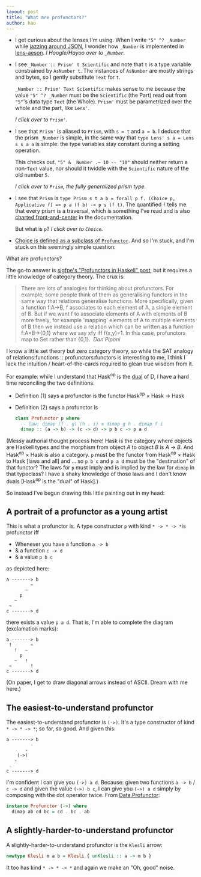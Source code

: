 ```yaml
---
layout: post
title: "What are profunctors?"
author: hao
---
```


* I get curious about the lenses I'm using. When I write `"5" ^?
   _Number` while [jazzing around JSON][3], I wonder how `_Number` is
   implemented in [lens-aeson][1]. <em>I Hoogle/Hayoo over to `_Number`.</em>

* I see `_Number :: Prism' t Scientific` and note that `t` is a type
  variable constrained by `AsNumber t`. The instances of `AsNumber`
  are mostly strings and bytes, so I gently substitute `Text` for `t`.

    `_Number :: Prism' Text Scientific` makes sense to me because the
    value `"5" ^? _Number` must be the `Scientific` (the Part) read out
    from `"5"`'s data type `Text` (the Whole). `Prism'` must be
    parametrized over the whole and the part, like `Lens'`.

    _I click over to `Prism'`._

* I see that `Prism'` is aliased to `Prism`, with `s = t` and `a = b`.
  I deduce that the prism `_Number` is simple, in the same way that
  `type Lens' s a = Lens s s a a` is simple: the type variables stay
  constant during a setting operation.

    This checks out. `"5" & _Number .~ 10 -- "10"` should neither
    return a non-`Text` value, nor should it twiddle with the
    `Scientific` nature of the old number `5`.

    _I click over to `Prism`, the fully generalized prism type._

* I see that `Prism` is `type Prism s t a b = forall p f. (Choice p,
  Applicative f) => p a (f b) -> p s (f t)`. The quantified `f` tells
  me that every prism is a traversal, which is something I've read and
  is also [charted front-and-center][2] in the documentation.

    But what is `p`? _I click over to `Choice`._

* [Choice is defined as a subclass of `Profunctor`][choice]. And so
  I'm stuck, and I'm stuck on this seemingly simple question:

[0]: http://hackage.haskell.org/package/lens
[1]: https://hackage.haskell.org/package/lens-aeson-1.0.0.3/docs/Data-Aeson-Lens.html
[2]: chart
[3]: jazzing
[choice]: http://hackage.haskell.org/package/lens-4.7/docs/Control-Lens-Prism.html#t:Choice

What are profunctors?

The go-to answer is [sigfpe's "Profunctors in Haskell" post][sigfpe],
but it requires a little knowledge of category theory. The crux is:

> There are lots of analogies for thinking about profunctors. For
> example, some people think of them as generalising functors in the
> same way that relations generalise functions. More specifically,
> given a function f:A→B, f associates to each element of A, a single
> element of B. But if we want f to associate elements of A with
> elements of B more freely, for example 'mapping' elements of A to
> multiple elements of B then we instead use a relation which can be
> written as a function f:A×B→{0,1} where we say xfy iff f(x,y)=1. In
> this case, profunctors map to Set rather than {0,1}.&nbsp;&nbsp;<cite>Dan Piponi</cite>

I know a little set theory but zero category theory, so while the SAT
analogy of relations:functions :: profunctors:functors is interesting
to me, I think I lack the intuition / heart-of-the-cards required to
glean true wisdom from it.

For example: while I understand that Hask<sup>op</sup> is the
[dual][d] of D, I have a hard time reconciling the two definitions.

* Definition (1) says a profunctor is the functor Hask<sup>op</sup> × Hask → Hask

* Definition (2) says a profunctor is

    ```haskell
    class Profunctor p where
      -- law: dimap (f . g) (h . i) ≡ dimap g h . dimap f i
      dimap :: (a -> b) -> (c -> d) -> p b c -> p a d
    ```

(Messy authorial thought process here! Hask is the category where
objects are Haskell types and the morphism from object _A_ to object
_B_ is _A_ → _B_. And Hask<sup>op</sup> × Hask is also a category. `p`
must be the functor from Hask<sup>op</sup> × Hask to Hask
[laws and all] and ... so `p b c` and `p a d` must be the
"destination" of that functor? The laws for `p` must imply and is
implied by the law for `dimap` in that typeclass? I have a shaky
knowledge of those laws and I don't know duals
[Hask<sup>op</sup> is the "dual" of Hask].)

[sigfpe]: http://blog.sigfpe.com/2011/07/profunctors-in-haskell.html
[d]: http://en.wikipedia.org/wiki/Dual_%28category_theory%29

So instead I've begun drawing this little painting out in my head:

## A portrait of a profunctor as a young artist

This is what a profunctor is. A type constructor `p` with kind `* -> *
-> *`is profunctor iff

* Whenever you have a function `a -> b`
* & a function `c -> d`
* & a value `p b c`

as depicted here:

```
a -------> b
         ~
       ~
     p
   ~
 ~
c -------> d
```

there exists a value `p a d`. That is, I'm able to complete the
diagram (exclamation marks):

```
a -------> b
 !       ~
   !   ~
     p
   ~   !
 ~       !
c -------> d
```

(On paper, I get to draw diagonal arrows instead of ASCII. Dream with
me here.)

## The easiest-to-understand profunctor

The easiest-to-understand profunctor is `(->)`. It's a type
constructor of kind `* -> * -> *`; so far, so good. And given this:

```
a -------> b
         -
       -
    (->)
   -
 -
c -------> d
```

I'm confident I can give you `(->) a d`. Because: given two functions
`a -> b` / `c -> d` and given the value `(->) b c`, I can give you
`(->) a d` simply by composing with the dot operator twice. From
[Data.Profunctor](https://hackage.haskell.org/package/profunctors-3.1.1/docs/src/Data-Profunctor.html):

```haskell
instance Profunctor (->) where
  dimap ab cd bc = cd . bc . ab
```

## A slightly-harder-to-understand profunctor

A slightly-harder-to-understand profunctor is the `Klesli` arrow:

```haskell
newtype Klesli m a b = Klesli { unKlesli :: a -> m b }
```

It too has kind `* -> * -> *` and again we make an "Oh, good" noise. 
